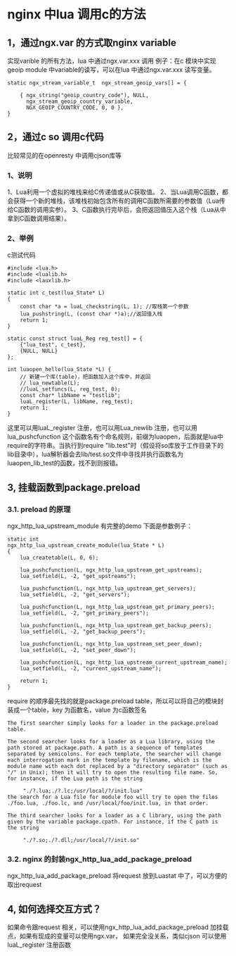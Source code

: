 # nginx 中lua 调用c的方法

## 1，通过ngx.var 的方式取nginx variable

实现varible 的所有方法，lua 中通过ngx.var.xxx 调用
例子：在c 模块中实现geoip module 中variable的读写，可以在lua 中通过ngx.var.xxx 读写变量。
```
static ngx_stream_variable_t  ngx_stream_geoip_vars[] = {

    { ngx_string("geoip_country_code"), NULL,
      ngx_stream_geoip_country_variable,
      NGX_GEOIP_COUNTRY_CODE, 0, 0 },
}
```

## 2，通过c so 调用c代码
比较常见的在openresty 中调用cjson库等

### 1、说明
1、Lua利用一个虚拟的堆栈来给C传递值或从C获取值。
2、当Lua调用C函数，都会获得一个新的堆栈，该堆栈初始包含所有的调用C函数所需要的参数值（Lua传给C函数的调用实参）。
3、C函数执行完毕后，会把返回值压入这个栈（Lua从中拿到C函数调用结果）。

### 2、举例
c测试代码
```
#include <lua.h>
#include <lualib.h>
#include <lauxlib.h>

static int c_test(lua_State* L)
{
    const char *a = luaL_checkstring(L, 1); //取栈第一个参数
    lua_pushstring(L, (const char *)a);//返回值入栈
    return 1;
}

static const struct luaL_Reg reg_test[] = {
    {"lua_test", c_test},
    {NULL, NULL}
};

int luaopen_hello(lua_State *L) {
    // 新建一个库(table)，把函数加入这个库中，并返回
    // lua_newtable(L);
    //luaL_setfuncs(L, reg_test, 0);
    const char* libName = "testlib";
    luaL_register(L, libName, reg_test);
    return 1;
}
```

这里可以用luaL_register 注册，也可以用Lua_newlib 注册，也可以用lua_pushcfunction
这个函数名有个命名规则，前缀为luaopen，后面就是lua中require的字符串。当执行到require "lib.test"时（假设将so库放于工作目录下的lib目录中），lua解析器会去lib/test.so文件中寻找并执行函数名为luaopen_lib_test的函数，找不到则报错。

## 3,  挂载函数到package.preload
### 3.1. preload 的原理
ngx_http_lua_upstream_module 有完整的demo
下面是参数例子：
```
static int
ngx_http_lua_upstream_create_module(lua_State * L)
{
    lua_createtable(L, 0, 6);

    lua_pushcfunction(L, ngx_http_lua_upstream_get_upstreams);
    lua_setfield(L, -2, "get_upstreams");

    lua_pushcfunction(L, ngx_http_lua_upstream_get_servers);
    lua_setfield(L, -2, "get_servers");

    lua_pushcfunction(L, ngx_http_lua_upstream_get_primary_peers);
    lua_setfield(L, -2, "get_primary_peers");

    lua_pushcfunction(L, ngx_http_lua_upstream_get_backup_peers);
    lua_setfield(L, -2, "get_backup_peers");

    lua_pushcfunction(L, ngx_http_lua_upstream_set_peer_down);
    lua_setfield(L, -2, "set_peer_down");

    lua_pushcfunction(L, ngx_http_lua_upstream_current_upstream_name);
    lua_setfield(L, -2, "current_upstream_name");

    return 1;
}
```

require 的顺序最先找的就是package.preload  table，所以可以将自己的模块封装成一个table，key 为函数名，value 为c函数签名
```
The first searcher simply looks for a loader in the package.preload table.

The second searcher looks for a loader as a Lua library, using the path stored at package.path. A path is a sequence of templates separated by semicolons. For each template, the searcher will change each interrogation mark in the template by filename, which is the module name with each dot replaced by a "directory separator" (such as "/" in Unix); then it will try to open the resulting file name. So, for instance, if the Lua path is the string

     "./?.lua;./?.lc;/usr/local/?/init.lua"
the search for a Lua file for module foo will try to open the files ./foo.lua, ./foo.lc, and /usr/local/foo/init.lua, in that order.

The third searcher looks for a loader as a C library, using the path given by the variable package.cpath. For instance, if the C path is the string

     "./?.so;./?.dll;/usr/local/?/init.so"
```

### 3.2. nginx 的封装ngx_http_lua_add_package_preload
ngx_http_lua_add_package_preload 将request 放到Luastat 中了，可以方便的取出request

## 4, 如何选择交互方式？
如果命令跟request 相关，可以使用ngx_http_lua_add_package_preload 加挂载点，如果有现成的变量可以使用ngx.var， 如果完全没关系，类似cjson 可以使用luaL_register 注册函数

